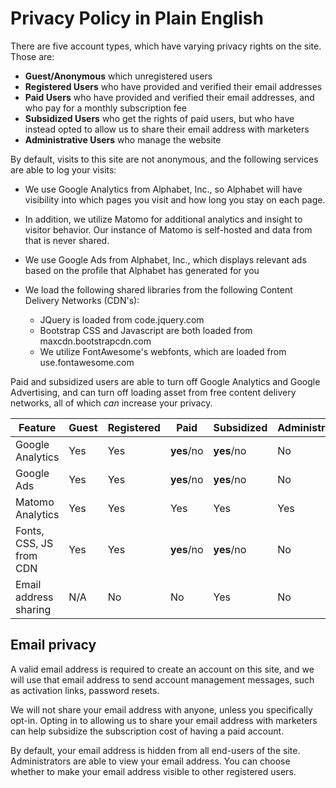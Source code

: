 # Privacy Policy in Plain English

There are five account types, which have varying privacy rights on the site. Those are:
- **Guest/Anonymous** which unregistered users
- **Registered Users** who have provided and verified their email addresses
- **Paid Users** who have provided and verified their email addresses, and who pay for a monthly subscription fee
- **Subsidized Users** who get the rights of paid users, but who have instead opted to allow us to share their email address with marketers
- **Administrative Users** who manage the website

By default, visits to this site are not anonymous, and the following services are able to log your visits:

- We use Google Analytics from Alphabet, Inc., so Alphabet will have visibility into which pages you visit and 
    how long you stay on each page.
    
- In addition, we utilize Matomo for additional analytics and insight to visitor behavior. Our instance of Matomo is 
    self-hosted and data from that is never shared.
  
- We use Google Ads from Alphabet, Inc., which displays relevant ads based on the profile that Alphabet has generated for you
  
- We load the following shared libraries from the following Content Delivery Networks (CDN's):
  - JQuery is loaded from code.jquery.com
  - Bootstrap CSS and Javascript are both loaded from maxcdn.bootstrapcdn.com
  - We utilize FontAwesome's webfonts, which are loaded from use.fontawesome.com

Paid and subsidized users are able to turn off Google Analytics and Google Advertising, and can turn off loading asset 
from free content delivery networks, all of which *can* increase your privacy. 

| Feature | Guest   | Registered | Paid |  Subsidized | Administrator |
| ------- | ------- | ---------- | ---- | ---------------- | ------------- |
| Google Analytics | Yes | Yes |  **yes**/no | **yes**/no | No |
| Google Ads | Yes | Yes | **yes**/no | **yes**/no | No |
| Matomo Analytics | Yes | Yes | Yes | Yes | Yes |
| Fonts, CSS, JS from CDN | Yes | Yes |**yes**/no | **yes**/no | No |
| Email address sharing | N/A | No | No | Yes | No |


## Email privacy
A valid email address is required to create an account on this site, and we will use that email address to send account 
management messages, such as activation links, password resets.

We will not share your email address with anyone, unless you specifically opt-in. Opting in to allowing us to share your 
email address with marketers can help subsidize the subscription cost of having a paid account.

By default, your email address is hidden from all end-users of the site. Administrators are able to view your email address.
You can choose whether to make your email address visible to other registered users.
